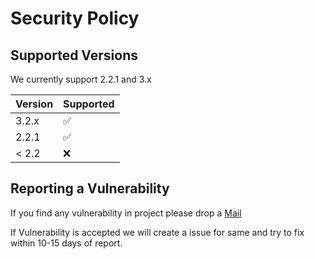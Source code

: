 # Security Policy

## Supported Versions

We currently support 2.2.1 and 3.x

| Version | Supported          |
| ------- | ------------------ |
| 3.2.x   | :white_check_mark: |
| 2.2.1   | :white_check_mark: |
| < 2.2   | :x:                |

## Reporting a Vulnerability

If you find any vulnerability in project please drop a [Mail](mailto:dhruv.techapps@gmail.com?subject=[Vulnerability%20Found])

If Vulnerability is accepted we will create a issue for same and try to fix within 10-15 days of report.
